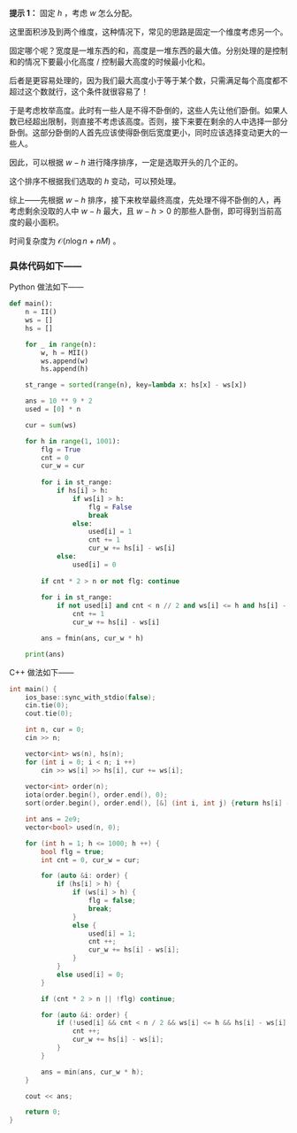**提示 1：** 固定 $h$ ，考虑 $w$ 怎么分配。

这里面积涉及到两个维度，这种情况下，常见的思路是固定一个维度考虑另一个。

固定哪个呢？宽度是一堆东西的和，高度是一堆东西的最大值。分别处理的是控制和的情况下要最小化高度 / 控制最大高度的时候最小化和。

后者是更容易处理的，因为我们最大高度小于等于某个数，只需满足每个高度都不超过这个数就行，这个条件就很容易了！

于是考虑枚举高度。此时有一些人是不得不卧倒的，这些人先让他们卧倒。如果人数已经超出限制，则直接不考虑该高度。否则，接下来要在剩余的人中选择一部分卧倒。这部分卧倒的人首先应该使得卧倒后宽度更小，同时应该选择变动更大的一些人。

因此，可以根据 $w-h$ 进行降序排序，一定是选取开头的几个正的。

这个排序不根据我们选取的 $h$ 变动，可以预处理。

综上——先根据 $w-h$ 排序，接下来枚举最终高度，先处理不得不卧倒的人，再考虑剩余没取的人中 $w-h$ 最大，且 $w-h\gt 0$ 的那些人卧倒，即可得到当前高度的最小面积。

时间复杂度为 $\mathcal{O}(n\log n+nM)$ 。

### 具体代码如下——

Python 做法如下——

```Python []
def main():
    n = II()
    ws = []
    hs = []

    for _ in range(n):
        w, h = MII()
        ws.append(w)
        hs.append(h)

    st_range = sorted(range(n), key=lambda x: hs[x] - ws[x])

    ans = 10 ** 9 * 2
    used = [0] * n

    cur = sum(ws)

    for h in range(1, 1001):
        flg = True
        cnt = 0
        cur_w = cur
        
        for i in st_range:
            if hs[i] > h:
                if ws[i] > h:
                    flg = False
                    break
                else:
                    used[i] = 1
                    cnt += 1
                    cur_w += hs[i] - ws[i]
            else:
                used[i] = 0
        
        if cnt * 2 > n or not flg: continue
        
        for i in st_range:
            if not used[i] and cnt < n // 2 and ws[i] <= h and hs[i] - ws[i] < 0:
                cnt += 1
                cur_w += hs[i] - ws[i]

        ans = fmin(ans, cur_w * h)

    print(ans)
```

C++ 做法如下——

```cpp []
int main() {
    ios_base::sync_with_stdio(false);
    cin.tie(0);
    cout.tie(0);

    int n, cur = 0;
    cin >> n;

    vector<int> ws(n), hs(n);
    for (int i = 0; i < n; i ++)    
        cin >> ws[i] >> hs[i], cur += ws[i];
    
    vector<int> order(n);
    iota(order.begin(), order.end(), 0);
    sort(order.begin(), order.end(), [&] (int i, int j) {return hs[i] - ws[i] < hs[j] - ws[j];});

    int ans = 2e9;
    vector<bool> used(n, 0);

    for (int h = 1; h <= 1000; h ++) {
        bool flg = true;
        int cnt = 0, cur_w = cur;

        for (auto &i: order) {
            if (hs[i] > h) {
                if (ws[i] > h) {
                    flg = false;
                    break;
                }
                else {
                    used[i] = 1;
                    cnt ++;
                    cur_w += hs[i] - ws[i];
                }
            }
            else used[i] = 0;
        }

        if (cnt * 2 > n || !flg) continue;

        for (auto &i: order) {
            if (!used[i] && cnt < n / 2 && ws[i] <= h && hs[i] - ws[i] < 0) {
                cnt ++;
                cur_w += hs[i] - ws[i];
            }
        }

        ans = min(ans, cur_w * h);
    }

    cout << ans;

    return 0;
}
```